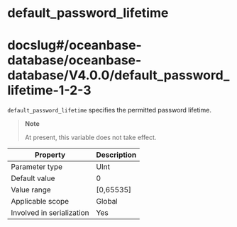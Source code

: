 default_password_lifetime
==============================================
# docslug#/oceanbase-database/oceanbase-database/V4.0.0/default_password_lifetime-1-2-3
`default_password_lifetime` specifies the permitted password lifetime.

> **Note**
>
> At present, this variable does not take effect.

| **Property** | **Description** |
|---------|-------------|
| Parameter type | UInt |
| Default value | 0 |
| Value range | [0,65535] |
| Applicable scope | Global |
| Involved in serialization | Yes |

